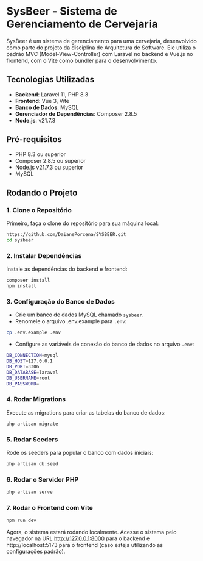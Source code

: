 # SysBeer - Sistema de Gerenciamento de Cervejaria

SysBeer é um sistema de gerenciamento para uma cervejaria, desenvolvido como parte do projeto da disciplina de Arquitetura de Software. Ele utiliza o padrão MVC (Model-View-Controller) com Laravel no backend e Vue.js no frontend, com o Vite como bundler para o desenvolvimento.

## Tecnologias Utilizadas

- **Backend**: Laravel 11, PHP 8.3
- **Frontend**: Vue 3, Vite
- **Banco de Dados**: MySQL
- **Gerenciador de Dependências**: Composer 2.8.5
- **Node.js**: v21.7.3

## Pré-requisitos
- PHP 8.3 ou superior
- Composer 2.8.5 ou superior
- Node.js v21.7.3 ou superior
- MySQL

## Rodando o Projeto

### 1. Clone o Repositório

Primeiro, faça o clone do repositório para sua máquina local:

```bash
https://github.com/DaianePorcena/SYSBEER.git
cd sysbeer
```

### 2. Instalar Dependências

Instale as dependências do backend e frontend:

```bash
composer install
npm install
```
### 3. Configuração do Banco de Dados

- Crie um banco de dados MySQL chamado ```sysbeer```.
- Renomeie o arquivo .env.example para ```.env```:

```bash
cp .env.example .env
```
- Configure as variáveis de conexão do banco de dados no arquivo ```.env```:

```bash
DB_CONNECTION=mysql
DB_HOST=127.0.0.1
DB_PORT=3306
DB_DATABASE=laravel
DB_USERNAME=root
DB_PASSWORD=
```

### 4. Rodar Migrations

Execute as migrations para criar as tabelas do banco de dados:

```bash
php artisan migrate
```

### 5. Rodar Seeders

Rode os seeders para popular o banco com dados iniciais:

```bash
php artisan db:seed
```
### 6. Rodar o Servidor PHP

```bash
php artisan serve
```

### 7. Rodar o Frontend com Vite

```bash
npm run dev
```

Agora, o sistema estará rodando localmente. Acesse o sistema pelo navegador na URL http://127.0.0.1:8000 para o backend e http://localhost:5173 para o frontend (caso esteja utilizando as configurações padrão).
